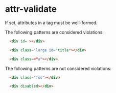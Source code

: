 # attr-validate

If set, attributes in a tag must be well-formed.

The following patterns are considered violations:

```html
  <div id= ></div>
```

```html
  <div class="large id="title"></div>
```

```html
  <div class=="a"></div>
```

The following patterns are not considered violations:

```html
  <div class="foo"></div>
```

```html
  <div disabled></div>
```
